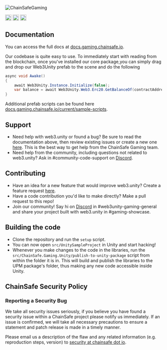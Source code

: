 ![ChainSafeGaming](https://user-images.githubusercontent.com/681817/218129249-850c4be0-b64f-4215-a780-7766db8cd75e.png)


[<img alt="License" src="https://img.shields.io/github/license/ChainSafe/web3.unity" height="20">](https://github.com/ChainSafe/web3.unity/blob/main/LICENSE)
[<img alt="Discord" src="https://img.shields.io/discord/593655374469660673.svg?style=for-the-badge&label=Discord&logo=discord" height="20">](https://discord.gg/Q6A3YA2)
[<img alt="Twitter" src="https://img.shields.io/twitter/follow/chainsafeth" height="20">](https://x.com/chainsafeth)

## Documentation
You can access the full docs at [docs.gaming.chainsafe.io](https://docs.gaming.chainsafe.io).

Our codebase is quite easy to use. To immediately start with reading from the blockchain, once you've installed our core package,you can simply drag and drop our Web3Unity prefab to the scene and do the following

```csharp
async void Awake()
{
    await Web3Unity.Instance.Initialize(false);
    var balance = await Web3Unity.Web3.Erc20.GetBalanceOf(contractAddress, accountAddress);   
}
```

Additional prefab scripts can be found here [docs.gaming.chainsafe.io/current/sample-scripts](https://docs.gaming.chainsafe.io/current/sample-scripts).

## Support
- Need help with web3.unity or found a bug? Be sure to read the documentation above, then review existing issues or create a new one [here](https://github.com/ChainSafe/web3.unity/issues). This is the best way to get help from the ChainSafe Gaming team.
- Need help from the community, including questions not related to web3.unity? Ask in #community-code-support on [Discord](https://discord.gg/Q6A3YA2).

## Contributing
- Have an idea for a new feature that would improve web3.unity? Create a feature request [here](https://github.com/ChainSafe/web3.unity/issues/new?assignees=&labels=Type%3A+Feature&template=feature_request.md&title=).
- Have a code contribution you'd like to make directly? Make a pull request to this repo!
- Join our community! Say hi on [Discord](https://discord.gg/Q6A3YA2) in #web3unity-gaming-general and share your project built with web3.unity in #gaming-showcase.

## Building the code
- Clone the repository and run the `setup` script.
- You can now open `src/UnitySampleProject` in Unity and start hacking!
- Whenever you make changes to the code in the libraries, run the `src/ChainSafe.Gaming.Unity/publish-to-unity-package` script from within the folder it is in. This will build and publish the libraries to the UPM package's folder, thus making any new code accessible inside Unity.

## ChainSafe Security Policy

### Reporting a Security Bug
We take all security issues seriously, if you believe you have found a security issue within a ChainSafe
project please notify us immediately. If an issue is confirmed, we will take all necessary precautions 
to ensure a statement and patch release is made in a timely manner.

Please email us a description of the flaw and any related information (e.g. reproduction steps, version) to
[security at chainsafe dot io](mailto:security@chainsafe.io).
